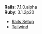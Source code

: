 <div id="top"></div>

<strong>Rails</strong>: 7.1.0.alpha <br>
<strong>Ruby</strong>: 3.1.2p20

* [Rails Setup](/rails.md)
* [Tailwind](/tailwind.md)
